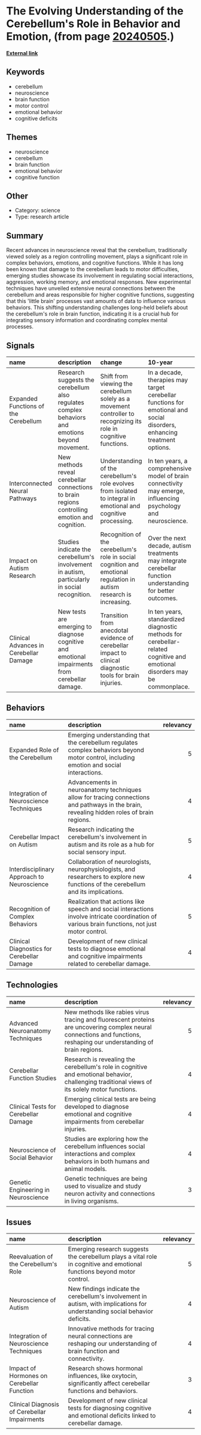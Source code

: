 # __The Evolving Understanding of the Cerebellum's Role in Behavior and Emotion__, (from page [20240505](https://kghosh.substack.com/p/20240505).)

__[External link](https://www.wired.com/story/cerebellum-brain-movement-feelings/)__



## Keywords

* cerebellum
* neuroscience
* brain function
* motor control
* emotional behavior
* cognitive deficits

## Themes

* neuroscience
* cerebellum
* brain function
* emotional behavior
* cognitive function

## Other

* Category: science
* Type: research article

## Summary

Recent advances in neuroscience reveal that the cerebellum, traditionally viewed solely as a region controlling movement, plays a significant role in complex behaviors, emotions, and cognitive functions. While it has long been known that damage to the cerebellum leads to motor difficulties, emerging studies showcase its involvement in regulating social interactions, aggression, working memory, and emotional responses. New experimental techniques have unveiled extensive neural connections between the cerebellum and areas responsible for higher cognitive functions, suggesting that this 'little brain' processes vast amounts of data to influence various behaviors. This shifting understanding challenges long-held beliefs about the cerebellum's role in brain function, indicating it is a crucial hub for integrating sensory information and coordinating complex mental processes.

## Signals

| name                                   | description                                                                                     | change                                                                                                              | 10-year                                                                                                                    | driving-force                                                                                                                 |   relevancy |
|:---------------------------------------|:------------------------------------------------------------------------------------------------|:--------------------------------------------------------------------------------------------------------------------|:---------------------------------------------------------------------------------------------------------------------------|:------------------------------------------------------------------------------------------------------------------------------|------------:|
| Expanded Functions of the Cerebellum   | Research suggests the cerebellum also regulates complex behaviors and emotions beyond movement. | Shift from viewing the cerebellum solely as a movement controller to recognizing its role in cognitive functions.   | In a decade, therapies may target cerebellar functions for emotional and social disorders, enhancing treatment options.    | Advancements in neuroimaging and experimental techniques revealing cerebellar connections to emotional and cognitive regions. |           5 |
| Interconnected Neural Pathways         | New methods reveal cerebellar connections to brain regions controlling emotion and cognition.   | Understanding of the cerebellum's role evolves from isolated to integral in emotional and cognitive processing.     | In ten years, a comprehensive model of brain connectivity may emerge, influencing psychology and neuroscience.             | Innovative neuroanatomical techniques enabling mapping of complex neural networks across the brain.                           |           4 |
| Impact on Autism Research              | Studies indicate the cerebellum's involvement in autism, particularly in social recognition.    | Recognition of the cerebellum's role in social cognition and emotional regulation in autism research is increasing. | Over the next decade, autism treatments may integrate cerebellar function understanding for better outcomes.               | Growing awareness of the cerebellum's influence on social behaviors in neurodevelopmental disorders.                          |           4 |
| Clinical Advances in Cerebellar Damage | New tests are emerging to diagnose cognitive and emotional impairments from cerebellar damage.  | Transition from anecdotal evidence of cerebellar impact to clinical diagnostic tools for brain injuries.            | In ten years, standardized diagnostic methods for cerebellar-related cognitive and emotional disorders may be commonplace. | Need for improved diagnostic accuracy in neuropsychology and rehabilitation practices.                                        |           4 |

## Behaviors

| name                                       | description                                                                                                                                     |   relevancy |
|:-------------------------------------------|:------------------------------------------------------------------------------------------------------------------------------------------------|------------:|
| Expanded Role of the Cerebellum            | Emerging understanding that the cerebellum regulates complex behaviors beyond motor control, including emotion and social interactions.         |           5 |
| Integration of Neuroscience Techniques     | Advancements in neuroanatomy techniques allow for tracing connections and pathways in the brain, revealing hidden roles of brain regions.       |           4 |
| Cerebellar Impact on Autism                | Research indicating the cerebellum's involvement in autism and its role as a hub for social sensory input.                                      |           5 |
| Interdisciplinary Approach to Neuroscience | Collaboration of neurologists, neurophysiologists, and researchers to explore new functions of the cerebellum and its implications.             |           4 |
| Recognition of Complex Behaviors           | Realization that actions like speech and social interactions involve intricate coordination of various brain functions, not just motor control. |           5 |
| Clinical Diagnostics for Cerebellar Damage | Development of new clinical tests to diagnose emotional and cognitive impairments related to cerebellar damage.                                 |           4 |

## Technologies

| name                                 | description                                                                                                                                                           |   relevancy |
|:-------------------------------------|:----------------------------------------------------------------------------------------------------------------------------------------------------------------------|------------:|
| Advanced Neuroanatomy Techniques     | New methods like rabies virus tracing and fluorescent proteins are uncovering complex neural connections and functions, reshaping our understanding of brain regions. |           5 |
| Cerebellar Function Studies          | Research is revealing the cerebellum's role in cognitive and emotional behavior, challenging traditional views of its solely motor functions.                         |           4 |
| Clinical Tests for Cerebellar Damage | Emerging clinical tests are being developed to diagnose emotional and cognitive impairments from cerebellar injuries.                                                 |           4 |
| Neuroscience of Social Behavior      | Studies are exploring how the cerebellum influences social interactions and complex behaviors in both humans and animal models.                                       |           4 |
| Genetic Engineering in Neuroscience  | Genetic techniques are being used to visualize and study neuron activity and connections in living organisms.                                                         |           3 |

## Issues

| name                                         | description                                                                                                                 |   relevancy |
|:---------------------------------------------|:----------------------------------------------------------------------------------------------------------------------------|------------:|
| Reevaluation of the Cerebellum's Role        | Emerging research suggests the cerebellum plays a vital role in cognitive and emotional functions beyond motor control.     |           5 |
| Neuroscience of Autism                       | New findings indicate the cerebellum's involvement in autism, with implications for understanding social behavior deficits. |           4 |
| Integration of Neuroscience Techniques       | Innovative methods for tracing neural connections are reshaping our understanding of brain function and connectivity.       |           4 |
| Impact of Hormones on Cerebellar Function    | Research shows hormonal influences, like oxytocin, significantly affect cerebellar functions and behaviors.                 |           3 |
| Clinical Diagnosis of Cerebellar Impairments | Development of new clinical tests for diagnosing cognitive and emotional deficits linked to cerebellar damage.              |           4 |